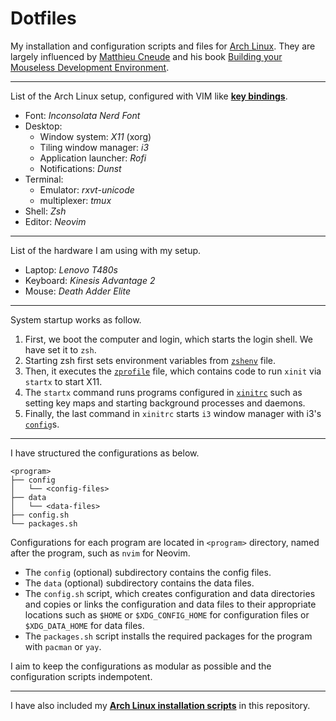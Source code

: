 # Dotfiles
My installation and configuration scripts and files for [Arch Linux](https://archlinux.org/). They are largely influenced by [Matthieu Cneude](https://github.com/Phantas0s) and his book [Building your Mouseless Development Environment](https://themouseless.dev/).

---

List of the Arch Linux setup, configured with VIM like [**key bindings**](./keybindings.md).

- Font: *Inconsolata Nerd Font*
- Desktop: 
    - Window system: *X11* (xorg)
    - Tiling window manager: *i3*
    - Application launcher: *Rofi*
    - Notifications: *Dunst*
- Terminal:
    - Emulator: *rxvt-unicode*
    - multiplexer: *tmux*
- Shell: *Zsh*
- Editor: *Neovim*

---

List of the hardware I am using with my setup.

- Laptop: *Lenovo T480s*
- Keyboard: *Kinesis Advantage 2*
- Mouse: *Death Adder Elite*

---

System startup works as follow. 

1) First, we boot the computer and login, which starts the login shell. We have set it to `zsh`. 
2) Starting zsh first sets environment variables from [`zshenv`](./zsh/config/zshenv) file. 
3) Then, it executes the [`zprofile`](./zsh/config/zprofile) file, which contains code to run `xinit` via `startx` to start X11. 
4) The `startx` command runs programs configured in [`xinitrc`](./X11/config/xinitrc) such as setting key maps and starting background processes and daemons. 
5) Finally, the last command in `xinitrc` starts `i3` window manager with i3's [`config`](./i3/config/config)s.

---

I have structured the configurations as below.

```text
<program>
├── config
│   └── <config-files> 
├── data 
│   └── <data-files> 
├── config.sh
└── packages.sh
```

Configurations for each program are located in `<program>` directory, named after the program, such as `nvim` for Neovim. 

- The `config` (optional) subdirectory contains the config files.
- The `data` (optional) subdirectory contains the data files. 
- The `config.sh` script, which creates configuration and data directories and copies or links the configuration and data files to their appropriate locations such as `$HOME` or `$XDG_CONFIG_HOME` for configuration files or `$XDG_DATA_HOME` for data files.
- The `packages.sh` script installs the required packages for the program with `pacman` or `yay`.

I aim to keep the configurations as modular as possible and the configuration scripts indempotent.

---

I have also included my [**Arch Linux installation scripts**](./arch) in this repository.

